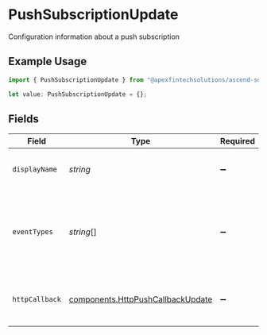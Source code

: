 # PushSubscriptionUpdate

Configuration information about a push subscription

## Example Usage

```typescript
import { PushSubscriptionUpdate } from "@apexfintechsolutions/ascend-sdk/models/components";

let value: PushSubscriptionUpdate = {};
```

## Fields

| Field                                                                                                              | Type                                                                                                               | Required                                                                                                           | Description                                                                                                        | Example                                                                                                            |
| ------------------------------------------------------------------------------------------------------------------ | ------------------------------------------------------------------------------------------------------------------ | ------------------------------------------------------------------------------------------------------------------ | ------------------------------------------------------------------------------------------------------------------ | ------------------------------------------------------------------------------------------------------------------ |
| `displayName`                                                                                                      | *string*                                                                                                           | :heavy_minus_sign:                                                                                                 | The user-defined name for the subscription                                                                         | This is an example HTTP configuration.                                                                             |
| `eventTypes`                                                                                                       | *string*[]                                                                                                         | :heavy_minus_sign:                                                                                                 | Filter for event types; ["\*"] matches all values; Suffix wildcards using "\*" (e.g. ["account.\*"]) are supported | [<br/>"position.v1.updated"<br/>]                                                                                  |
| `httpCallback`                                                                                                     | [components.HttpPushCallbackUpdate](../../models/components/httppushcallbackupdate.md)                             | :heavy_minus_sign:                                                                                                 | Configuration information about an HTTP target callback                                                            |                                                                                                                    |